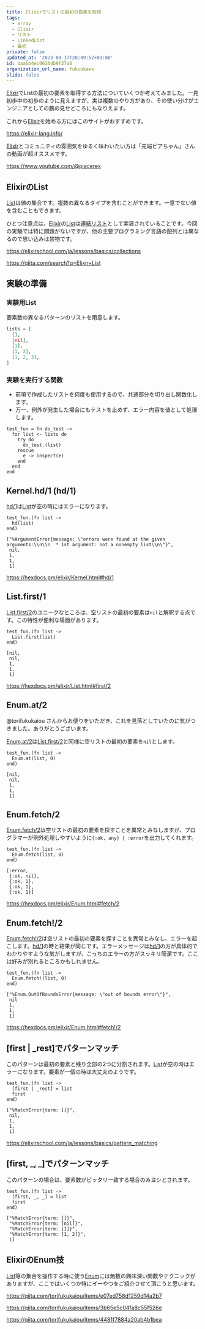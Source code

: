 ```yaml
---
title: Elixirでリストの最初の要素を取得
tags:
  - array
  - Elixir
  - リスト
  - LinkedList
  - 最初
private: false
updated_at: '2023-08-17T20:49:52+09:00'
id: baabb4ec0636db9f27a6
organization_url_name: fukuokaex
slide: false
---
```


[Elixir]でListの最初の要素を取得する方法についていくつか考えてみました。一見初歩中の初歩のように見えますが、実は複数のやり方があり、その使い分けがエンジニアとしての腕の見せどころにもなりえます。

これから[Elixir]を始める方にはこのサイトがおすすめです。

https://elixir-lang.info/

[Elixir]とコミュニティの雰囲気をゆるく味わいたい方は「先端ピアちゃん」さんの動画が超オススメです。

https://www.youtube.com/@piacerex

[Elixir]: https://elixir-lang.org/
[List]: https://hexdocs.pm/elixir/List.html

## ElixirのList

[List]は値の集合です。複数の異なるタイプを含むことができます。一意でない値を含むこともできます。

ひとつ注意点は、[Elixir]の[List]は[連結リスト]として実装されていることです。今回の実験では特に問題がないですが、他の主要プログラミング言語の配列とは異なるので思い込みは禁物です。

https://elixirschool.com/ja/lessons/basics/collections

https://qiita.com/search?q=Elixir+List

[連結リスト]: https://ja.wikipedia.org/wiki/連結リスト

## 実験の準備

### 実験用List

要素数の異なるパターンのリストを用意します。

```elixir
lists = [
  [],
  [nil],
  [1],
  [1, 2],
  [1, 2, 3],
]
```

### 実験を実行する関数

- 前項で作成したリストを何度も使用するので、共通部分を切り出し関数化します。
- 万一、例外が発生した場合にもテストを止めず、エラー内容を値として処理します。

```elixir:実験用関数
test_fun = fn do_test ->
  for list <- lists do
    try do
      do_test.(list)
    rescue
      e -> inspect(e)
    end
  end
end
```

## Kernel.hd/1 (hd/1)

[hd/1]は[List]が空の時にはエラーになります。

```elixir:実験1
test_fun.(fn list ->
  hd(list)
end)
```

```elixir:結果1
["%ArgumentError{message: \"errors were found at the given arguments:\\n\\n  * 1st argument: not a nonempty list\\n\"}",
 nil,
 1,
 1,
 1]
```

https://hexdocs.pm/elixir/Kernel.html#hd/1

[hd/1]: https://hexdocs.pm/elixir/Kernel.html#hd/1

## List.first/1

[List.first/2]のユニークなところは、空リストの最初の要素は`nil`と解釈する点です。この特性が便利な場面があります。

```elixir:実験2
test_fun.(fn list ->
  List.first(list)
end)
```

```elixir:結果2
[nil,
 nil,
 1,
 1,
 1]
```

https://hexdocs.pm/elixir/List.html#first/2

[List.first/2]: https://hexdocs.pm/elixir/List.html#first/2

## Enum.at/2

@torifukukaiou さんからお便りをいただき、これを見落としていたのに気がつきました。ありがとうございます。

[Enum.at/2]は[List.first/2]と同様に空リストの最初の要素を`nil`とします。

```elixir:実験3
test_fun.(fn list ->
  Enum.at(list, 0)
end)
```

```elixir:結果3
[nil,
 nil,
 1,
 1,
 1]
```

[Enum.at/2]: https://hexdocs.pm/elixir/Enum.html#at/2

## Enum.fetch/2

[Enum.fetch/2]は空リストの最初の要素を探すことを異常とみなしますが、プログラマーが例外処理しやすいように`{:ok, any} | :error`を出力してくれます。

```elixir:実験4
test_fun.(fn list ->
  Enum.fetch(list, 0)
end)
```

```elixir:結果4
[:error,
 {:ok, nil},
 {:ok, 1},
 {:ok, 1},
 {:ok, 1}]
```

https://hexdocs.pm/elixir/Enum.html#fetch/2

[Enum.fetch/2]: https://hexdocs.pm/elixir/Enum.html#fetch/2

## Enum.fetch!/2

[Enum.fetch!/2]は空リストの最初の要素を探すことを異常とみなし、エラーを起こします。[hd/1]の時と結果が同じです。エラーメッセージは[hd/1]の方が具体的でわかりやすような気がしますが、こっちのエラーの方がスッキリ簡潔です。ここは好みが別れるところかもしれません。

```elixir:実験5
test_fun.(fn list ->
  Enum.fetch!(list, 0)
end)
```

```elixir:結果5
["%Enum.OutOfBoundsError{message: \"out of bounds error\"}",
 nil
 1,
 1,
 1]
```

https://hexdocs.pm/elixir/Enum.html#fetch!/2

[Enum.fetch!/2]: https://hexdocs.pm/elixir/Enum.html#fetch!/2

## [first | _rest]でパターンマッチ

このパターンは最初の要素と残り全部の2つに分割されます。[List]が空の時はエラーになります。要素が一個の時は大丈夫のようです。

```elixir:実験6
test_fun.(fn list ->
  [first | _rest] = list
  first
end)
```

```elixir:結果6
["%MatchError{term: []}",
 nil,
 1,
 1,
 1]
```

https://elixirschool.com/ja/lessons/basics/pattern_matching

## [first, _, _]でパターンマッチ

このパターンの場合は、要素数がピッタリ一致する場合のみヨシとされます。

```elixir:実験7
test_fun.(fn list ->
  [first, _, _] = list
  first
end)
```

```elixir:結果7
["%MatchError{term: []}",
 "%MatchError{term: [nil]}",
 "%MatchError{term: [1]}",
 "%MatchError{term: [1, 2]}",
 1]
```

## ElixirのEnum技

[List]等の集合を操作する時に使う[Enum]には無数の興味深い関数やテクニックがありますが、ここではいくつか特に**イー**やつをご紹介させて頂こうと思います。

https://qiita.com/torifukukaiou/items/e07ed758d1259d14a2b7

https://qiita.com/torifukukaiou/items/3b65e5c04fa8c55f526e

https://qiita.com/torifukukaiou/items/4481f7884a20ab4b1bea

[Enum]: https://hexdocs.pm/elixir/Enum.html
